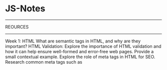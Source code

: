 # JS-Notes

************
REOURCES
***********
Week 1: HTML
What are semantic tags in HTML, and why are they important?
HTML Validation: Explore the importance of HTML validation and how it can help ensure well-formed and error-free web pages. Provide a small contextual example.
Explore the role of meta tags in HTML for SEO. Research common meta tags such as <title>, <meta name="description">, and <meta name="keywords">. Investigate their impact on search engine rankings and best practices for optimizing them.
What is the difference between a block-level element and an inline element?
//////////////////////////////////////////////////////////////////////////////////////////////////////////////////////////////////////////////////////////////////////

Week 2: CSS_github
https://git-scm.com/docs
https://git-scm.com/docs/git#_git_commands
chrome-extension://efaidnbmnnnibpcajpcglclefindmkaj/https://training.github.com/downloads/github-git-cheat-sheet.pdf
https://docs.github.com/en/get-started/learning-about-github/github-glossary
https://docs.github.com/en/get-started/start-your-journey
What are CSS grid and flexbox? When might you use one over the other?
Explore the use of CSS custom properties (variables) and their benefits in managing reusable styles and theming. Research how CSS variables can improve code maintainability and enable dynamic styling changes.
Investigate the role of CSS in ensuring sufficient contrast and color accessibility for users with visual impairments. Research techniques for implementing accessible color schemes.
Investigate the usage and benefits of CSS selectors. Research the different types of selectors, such as element selectors, class selectors, ID selectors, and pseudo-classes. Explore how selectors allow you to target specific elements or groups of elements for styling. Provide examples of common use cases for each type of selector and best practices for writing efficient and maintainable CSS selectors.
Explore the CSS box model and its significance in determining the layout and spacing of elements on a webpage. Research the components of the box model, including content, padding, border, and margin.
//////////////////////////////////////////////////////////////////////////////////////////////////////////////////////////////////////////////////////////////////////
Week 3: Bootstrap
https://getbootstrap.com/docs/5.0/migration/

Name five different Bootstrap components and describe how they work.
How does the Bootstrap grid system work?
What are the available options for incorporating Bootstrap into a project (CDN, npm, etc.)? Why might you use an npm install over a CDN?
How does Bootstrap support accessibility, and what are the best practices for ensuring an accessible Bootstrap project?
What are some alternatives to Bootstrap? Provide a short summary of one that interests you.

//////////////////////////////////////////////////////////////////////////////////////////////////////////////////////////////////////////////////////////////////////
Week 4: JS1 - JavaScript Introduction
https://developer.mozilla.org/en-US/docs/Web/JavaScript
https://docs.oracle.com/javase/tutorial/
https://developer.mozilla.org/en-US/docs/Learn_web_development/Getting_started/Your_first_website/Adding_interactivity
https://developer.mozilla.org/en-US/docs/Learn_web_development/Getting_started/Your_first_website/Creating_the_content
https://developer.mozilla.org/en-US/docs/Learn_web_development/Getting_started/Your_first_website/Styling_the_content
//////////////////////////////////////////////////////////////////////////////////////////////////////////////////////////////////////////////////////////////////////
Week 5: JS2 - Loops and Conditions
//////////////////////////////////////////////////////////////////////////////////////////////////////////////////////////////////////////////////////////////////////
Week 6: JS3 - Arrays & Functions
https://developer.mozilla.org/en-US/docs/Web/JavaScript/Guide/Functions
https://developer.mozilla.org/en-US/docs/Web/JavaScript/Guide/Working_with_objects
https://developer.mozilla.org/en-US/docs/Web/JavaScript/Guide/Working_with_objects#objects_and_properties
https://developer.mozilla.org/en-US/docs/Web/JavaScript/Guide/Equality_comparisons_and_sameness
https://developer.mozilla.org/en-US/docs/Web/JavaScript/Guide/Working_with_objects#comparing_objects
https://developer.mozilla.org/en-US/docs/Web/JavaScript/Reference/Global_Objects/Array
https://developer.mozilla.org/en-US/docs/Web/JavaScript/Reference/Global_Objects/Array
//////////////////////////////////////////////////////////////////////////////////////////////////////////////////////////////////////////////////////////////////////
Week 7: JS4 - ECMAScript 6 & Intermediate
https://developer.mozilla.org/en-US/docs/Web/JavaScript/Reference/Statements/let
https://developer.mozilla.org/en-US/docs/Web/JavaScript/Reference/Statements/const
https://developer.mozilla.org/en-US/docs/Web/JavaScript/Reference/Template_literals
https://developer.mozilla.org/en-US/docs/Web/JavaScript/Reference/Functions/Arrow_functions
https://developer.mozilla.org/en-US/docs/Web/JavaScript/Reference/Global_Objects/Promise
https://262.ecma-international.org/6.0/
https://262.ecma-international.org/
https://developer.mozilla.org/en-US/docs/Web/JavaScript/Reference/Functions
https://developer.mozilla.org/en-US/docs/Web/JavaScript/Reference/Functions#the_arrow_function_expression
https://developer.mozilla.org/en-US/docs/Web/JavaScript/Reference/Functions/Arrow_functions
https://developer.mozilla.org/en-US/docs/Web/JavaScript/Guide/Using_promises
https://developer.mozilla.org/en-US/docs/Web/JavaScript/Guide/Using_promises#chaining
What are the differences between var, let, and const?
What are the differences between callbacks and promises?
What are some new features introduced in ES6?
How does a promise work?
What are the common use cases for higher-order functions in JavaScript, and how do they enhance code modularity and reusability?
What are pure functions? How do they contribute to code predictability, testability, and ease of debugging? 
How can objects be used to store and organize data in JavaScript, and what are the advantages of using objects over other data structures like arrays or maps?

Coding Steps:
All questions should be printed to your Browser's console using console.log()
Create an array called ages that contains the following values: 3, 9, 23, 64, 2, 8, 28, 93.
Programmatically subtract the value of the first element in the array from the value in the last element of the array.
Do not use numbers to reference the last element, find it programmatically.
ages[7] - ages[0] is not allowed!
Add a new age to your array and repeat the step above to ensure it is dynamic. (works for arrays of different lengths).
Use a loop to iterate through the array and calculate the average age.
Create an array called names that contains the following values: 'Sam', 'Tommy', 'Tim', 'Sally', 'Buck', 'Bob'.
Use a loop to iterate through the array and calculate the average number of letters per name.
Use a loop to iterate through the array again and concatenate all the names together, separated by spaces.
How do you access the last element of any array?
How do you access the first element of any array?
Create a new array called nameLengths. Write a loop to iterate over the previously created names array and add the length of each name to the nameLengths array.
For example:
let names = ["Kelly", "Sam", "Kate"];    // starting with this array
let nameLengths = [5, 3, 4];             // create a new array
Write a loop to iterate over the nameLengths array and calculate the sum of all the elements in the array.
Write a function that takes two parameters, word and n, as arguments and returns the word concatenated to itself n number of times. (i.e. if I pass in 'Hello' and 3, I would expect the function to return 'HelloHelloHello').
Write a function that takes two parameters, firstName and lastName, and returns a full name. The full name should be the first and the last name separated by a space.
Write a function that takes an array of numbers and returns true if the sum of all the numbers in the array is greater than 100.
Write a function that takes an array of numbers and returns the average of all the elements in the array.
Write a function that takes two arrays of numbers and returns true if the average of the elements in the first array is greater than the average of the elements in the second array.
Write a function called willBuyDrink that takes a boolean isHotOutside, and a number moneyInPocket, and returns true if it is hot outside and if moneyInPocket is greater than 10.50.
Create a function of your own that solves a problem. In comments, write what the function does and why you created it.
//////////////////////////////////////////////////////////////////////////////////////////////////////////////////////////////////////////////////////////////////////
Week 8: JS5 - Object Oriented Programming
https://developer.mozilla.org/en-US/docs/Learn_web_development/Extensions/Advanced_JavaScript_objects/Object-oriented_programming
https://developer.mozilla.org/en-US/docs/Web/JavaScript/Guide/Using_classes#overview_of_classes
https://developer.mozilla.org/en-US/docs/Web/JavaScript/Guide/Using_classes#why_classes
https://developer.mozilla.org/en-US/docs/Web/JavaScript/Reference/Statements/try...catch
https://developer.mozilla.org/en-US/docs/Web/JavaScript/Guide/Control_flow_and_error_handling#exception_handling_statements

What are the four pillars of Object-Oriented Programming? Explain each pillar.
What is the relationship between a Class and an Object?
What is an exception, and what are the best practices for handling them?
How does the 'extends' keyword work with JavaScript classes?
Research the role of the 'this' keyword in JavaScript classes and how it refers to the current object instance within methods.
What is "encapsulation" in JavaScript?
What are the differences between instance methods and static methods in JavaScript classes?
//////////////////////////////////////////////////////////////////////////////////////////////////////////////////////////////////////////////////////////////////////
Week 9: JS6 - DevTools, Debugging, & Unit Tests
https://developer.chrome.com/docs/devtools/overview/
https://developer.chrome.com/docs/devtools/open/
https://developer.chrome.com/docs/devtools/shortcuts/
https://news.yale.edu/2017/02/10/grace-murray-hopper-1906-1992-legacy-innovation-and-service
https://code.visualstudio.com/docs/debugtest/debugging
https://jestjs.io/docs/getting-started               //NEW TESTING TOOL
https://mochajs.org/next/
https://mochajs.org/#getting-started                // OLD ONE
https://www.chaijs.com/
https://www.chaijs.com/guide/
https://www.w3schools.com/js/js_debugging.asp
https://agilealliance.org/glossary/tdd/
https://dev.to/pat_the99/basics-of-javascript-test-driven-development-tdd-with-jest-o3c
//////////////////////////////////////////////////////////////////////////////////////////////////////////////////////////////////////////////////////////////////////
Week 10: JavaScript & DOM Manipulation
https://developer.mozilla.org/en-US/docs/Web/API
https://www.guvi.in/blog/guide-for-html-dom/
https://developer.mozilla.org/en-US/docs/Web/API/Document/querySelector
http://developer.mozilla.org/en-US/docs/Web/API/Node
https://www.w3schools.com/jsref/prop_node_textcontent.asp
https://www.w3schools.com/jsref/prop_html_style.asp
https://www.w3schools.com/jsref/prop_element_classlist.asp
https://www.w3schools.com/jsref/met_domtokenlist_toggle.asp
https://www.w3schools.com/jsref/met_domtokenlist_add.asp
https://www.w3schools.com/jsref/dom_obj_style.asp
https://www.w3schools.com/jsref/met_document_createelement.asp
https://www.youtube.com/watch?v=l-0nPnSvbX8
https://www.youtube.com/watch?v=on9p11gv1k4&t=163s
https://www.youtube.com/watch?v=8LWQNnVAMh4
https://www.youtube.com/watch?v=RQ40ZilvCOg
https://www.youtube.com/watch?v=XF1_MlZ5l6M
DOM Research Details
List and explain the JavaScript methods that enable us to select elements from the DOM.
What is the document object? What are some other methods available on the document object that don't select elements from the DOM? Why is the virtual DOM faster?
What are the differences between the innerHTML and textContent properties in the DOM?
What is the purpose of the createElement, appendChild, and removeChild methods in the DOM?
Investigate the concept of event listeners in JavaScript and how they can be used to respond to user interactions. Research how to attach event listeners to HTML elements and handle events such as clicks, mouse movements, or keyboard input. 

style.display → changes style directly in JS (quick fix).
classList → tells the element to use or stop using a CSS class (cleaner, reusable).

why it's called node element why it's not only element is there any diffrence between them in short please?
Yes — there is a small difference, and here’s the short version:
Element → specifically an HTML tag like <div>, <li>, <p>.
Node → a more general term in the DOM that can be any type of object in the document, including:
Elements (<div>, <li>)
Text inside elements ("Hello")
Comments (<!-- comment -->)
The document itself
✅ So: all elements are nodes, but not all nodes are elements.
In your example:
const todoItem = document.createElement('li');
todoItem is an element node, because it’s an actual <li> tag.

<p>Hello</p>
This has 2 nodes:
<p> → element node
Hello → text node
✅ <p> is both an element and a node
❌ Hello is a node, but not an element
///////////////////////////////////////////////////////////////////////////////////////////////////////////////////////
Week 11: JQuery
Coding Steps:
Using any of the tools you've worked with so far, create a game of Tic-Tac-Toe.
Create a Tic-Tac-Toe game grid using your HTML element of choice.
When a cell in the grid is clicked, an X or O should appear in that spot depending on whose turn it is.
A heading should say whether it is X's or O's turn and change with each move made.
A button should be available to clear the grid and restart the game.
When a player has won, or the board is full and the game results in a dr
////////////////////////////////////////////////////////////////////////////////////////////////////////////////////////////////////
Week 12: API's and Fetching
Concepts: Front-End vs Back-End: Build an understanding of the roles of a Front-End and Back-End, and how they work together
Fetching: Getting Data From an API: Get data from a free public API and show it in an app
Tools: Network Tab: Use the Network Tab of the Developer Tools to debug fetch requests and responses
Tools: json-server: Set up json-server to use as a practice backend
Fetching: Creating, Updating & Deleting: Make POST, DELETE, and PUT requests to an API
Fetching: Data Syncing: Keep data synced between Front-End state and a Back-End database
/////////////////////////////////////////////////////////////////////////////////////////////////////






**Why is let used instead of VAR?
let allows you to declare variables that are limited to the scope of a block statement, or expression on which it is used, 
unlike the var keyword, which declares a variable globally, or locally to an entire function regardless of block scope.
************************************
Week12_REST API:
https://www.npmjs.com/package/json-server
https://www.w3schools.com/whatis/whatis_json.asp
https://www.w3schools.com/js/js_json_parse.asp
https://www.w3schools.com/js/js_json_stringify.asp
https://www.w3schools.com/nodejs/nodejs_rest_api.asp
https://restfulapi.net/http-status-codes/
https://www.geeksforgeeks.org/javascript/javascript-fetch-method/
https://www.digitalocean.com/community/tutorials/how-to-use-the-javascript-fetch-api-to-get-data
https://dmitripavlutin.com/javascript-fetch-async-await/
https://jsonplaceholder.typicode.com/





**Read about Execution Context and Lexical Environmnet.

**There are two kinds of Execution Context in JavaScript:
1.Global Execution Context (GEC)
2.Function Execution Context (FEC)

++ Since every function call gets its own FEC, there can be more than one FEC in the run-time of a script ++ 

**Clouser ???

Encapsulation = “Hide the data inside a capsule and control access to it.”
Abstraction = “Hide the complex implementation and show only the necessary functionality.”
Method overriding: Both Dog and Cat override the speak method from Animal.
Polymorphism: The makeAnimalSpeak function treats Dog and Cat instances as objects of type Animal, demonstrating that the same method speak() behaves differently based on the object.
 polymorphism is advantageous because it enables programmers to create objects with identical functionality, i.e., functions with identical names that operate identically. In some other areas of the OOP framework, you can, however, change some portions of the shared code or even the entire


